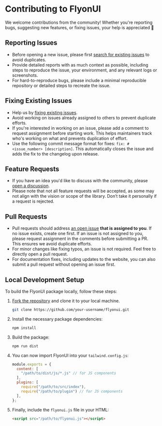 # Contributing to FlyonUI

We welcome contributions from the community! Whether you're reporting bugs, suggesting new features, or fixing issues, your help is appreciated 🤝

## Reporting Issues

- Before opening a new issue, please first [search for existing issues](https://github.com/themeselection/flyonui/issues?q=) to avoid duplicates.
- Provide detailed reports with as much context as possible, including steps to reproduce the issue, your environment, and any relevant logs or screenshots.
- For hard-to-reproduce bugs, please include a minimal reproducible repository or detailed steps to recreate the issue.

## Fixing Existing Issues

- Help us by [fixing existing issues](https://github.com/themeselection/flyonui/issues?q=).
- Avoid working on issues already assigned to others to prevent duplicate efforts.
- If you're interested in working on an issue, please add a comment to request assignment before starting work. This helps maintainers track who's working on what and prevents duplication of effort.
- Use the following commit message format for fixes: `fix: #<issue_number> [description]`. This automatically closes the issue and adds the fix to the changelog upon release.

## Feature Requests

- If you have an idea you'd like to discuss with the community, please [open a discussion](https://github.com/themeselection/flyonui/discussions/new?category=ideas-request-new-feature).
- Please note that not all feature requests will be accepted, as some may not align with the vision or scope of the library. Don’t take it personally if a request is rejected.

## Pull Requests

- Pull requests should address [an open issue](https://github.com/themeselection/flyonui/issues?q=is%3Aissue+is%3Aopen+) **that is assigned to you**. If no issue exists, create one first. If an issue is not assigned to you, please request assignment in the comments before submitting a PR. This ensures we avoid duplicate efforts.
- For minor changes like fixing typos, an issue is not required. Feel free to directly open a pull request.
- For documentation fixes, including updates to the website, you can also submit a pull request without opening an issue first.

## Local Development Setup

To build the FlyonUI package locally, follow these steps:

1. [Fork the repository](https://github.com/themeselection/flyonui/fork) and clone it to your local machine.
   ```bash
   git clone https://github.com/your-username/flyonui.git
   ```
2. Install the necessary package dependencies:
   ```bash
   npm install
   ```
3. Build the package:
   ```bash
   npm run dist
   ```
4. You can now import FlyonUI into your `tailwind.config.js`:
   ```javascript
   module.exports = {
     content: [
       "/path/to/dist/js/*.js" // for JS components
     ],
     plugins: [
       require("/path/to/src/index"),
       require("/path/to/plugin") // for JS components
     ],
   };
   ```
5. Finally, include the `flyonui.js` file in your HTML:
   ```html
   <script src="/path/to/flyonui.js"></script>
   ```

